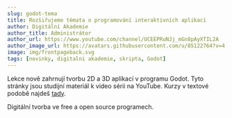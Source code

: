 ```yaml
---
slug: godot-tema
title: Rozšiřujeme témata o programování interaktivních aplikací
author: Digitální Akademie
author_title: Administrátor
author_url: https://www.youtube.com/channel/UCEEPRuNJj_mGn8pAyXTIL2A
author_image_url: https://avatars.githubusercontent.com/u/85122764?v=4
image: img/frontpageback.svg
tags: [novinky, digitalni akademie, skripta, Godot]
---
```


Lekce nově zahrnují tvorbu 2D a 3D aplikací v programu Godot. Tyto stránky jsou studijní materiál k video sérii na YouTube. Kurzy v textové podobě najdeš [tady](/docs/intro).

<!--truncate-->

Digitální tvorba ve free a open source programech. 
